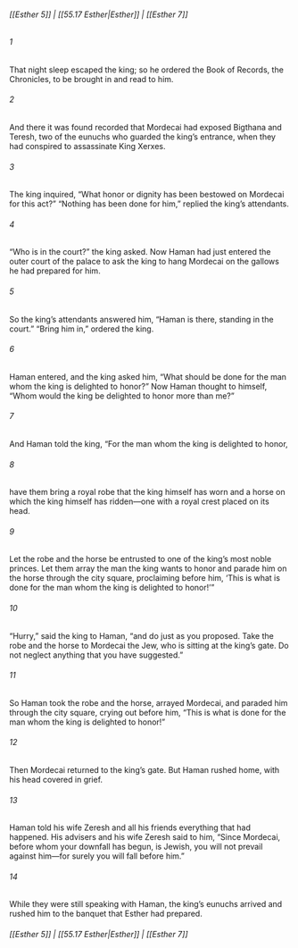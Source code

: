 
###### [[Esther 5]] | [[55.17 Esther|Esther]] | [[Esther 7]]

###### 1
That night sleep escaped the king; so he ordered the Book of Records, the Chronicles, to be brought in and read to him.
###### 2
And there it was found recorded that Mordecai had exposed Bigthana and Teresh, two of the eunuchs who guarded the king’s entrance, when they had conspired to assassinate King Xerxes.
###### 3
The king inquired, “What honor or dignity has been bestowed on Mordecai for this act?” “Nothing has been done for him,” replied the king’s attendants.
###### 4
“Who is in the court?” the king asked. Now Haman had just entered the outer court of the palace to ask the king to hang Mordecai on the gallows he had prepared for him.
###### 5
So the king’s attendants answered him, “Haman is there, standing in the court.” “Bring him in,” ordered the king.
###### 6
Haman entered, and the king asked him, “What should be done for the man whom the king is delighted to honor?” Now Haman thought to himself, “Whom would the king be delighted to honor more than me?”
###### 7
And Haman told the king, “For the man whom the king is delighted to honor,
###### 8
have them bring a royal robe that the king himself has worn and a horse on which the king himself has ridden—one with a royal crest placed on its head.
###### 9
Let the robe and the horse be entrusted to one of the king’s most noble princes. Let them array the man the king wants to honor and parade him on the horse through the city square, proclaiming before him, ‘This is what is done for the man whom the king is delighted to honor!’”
###### 10
“Hurry,” said the king to Haman, “and do just as you proposed. Take the robe and the horse to Mordecai the Jew, who is sitting at the king’s gate. Do not neglect anything that you have suggested.”
###### 11
So Haman took the robe and the horse, arrayed Mordecai, and paraded him through the city square, crying out before him, “This is what is done for the man whom the king is delighted to honor!”
###### 12
Then Mordecai returned to the king’s gate. But Haman rushed home, with his head covered in grief.
###### 13
Haman told his wife Zeresh and all his friends everything that had happened. His advisers and his wife Zeresh said to him, “Since Mordecai, before whom your downfall has begun, is Jewish, you will not prevail against him—for surely you will fall before him.”
###### 14
While they were still speaking with Haman, the king’s eunuchs arrived and rushed him to the banquet that Esther had prepared.

###### [[Esther 5]] | [[55.17 Esther|Esther]] | [[Esther 7]]
